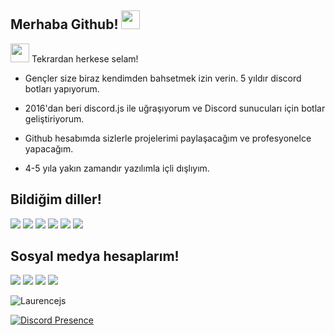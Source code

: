 ## Merhaba Github! <img src="https://raw.githubusercontent.com/iampavangandhi/iampavangandhi/master/gifs/Hi.gif" width="30px">


<img src ="https://cdn.discordapp.com/attachments/866183081282371595/866727115172347934/pds_konfeti.gif" width="30px"> Tekrardan herkese selam!

- Gençler size biraz kendimden bahsetmek izin verin. 5 yıldır discord botları yapıyorum.

- 2016'dan beri discord.js ile uğraşıyorum ve Discord sunucuları için botlar geliştiriyorum.

- Github hesabımda sizlerle projelerimi paylaşacağım ve profesyonelce yapacağım.

- 4-5 yıla yakın zamandır yazılımla içli dışlıyım.

## Bildiğim diller!
<p>
<img src="https://img.shields.io/badge/javascript%20-%23323330.svg?&style=for-the-badge&logo=javascript&logoColor=%23F7DF1E"/> 
<img src="https://img.shields.io/badge/typescript%20-%23E34F26.svg?&style=for-the-badge&logo=typescript&logoColor=white"/>
<img src="https://img.shields.io/badge/git%20-%231572B6.svg?&style=for-the-badge&logo=css3&logoColor=white"/> 
<img src="https://img.shields.io/badge/node.js%20-%2343853D.svg?&style=for-the-badge&logo=node.js&logoColor=white"/>
<img src="https://img.shields.io/badge/html5%20-%23E34F26.svg?&style=for-the-badge&logo=html5&logoColor=white"/>  
<img src="https://img.shields.io/badge/css3%20-%231572B6.svg?&style=for-the-badge&logo=css3&logoColor=white"/> 

</p>

## Sosyal medya hesaplarım!
<p>
<a href="https://discord.com/users/852090435212279848" target="_blank"><img src="https://shields.io/badge/Laurence-111111.svg?&style=for-the-badge&logo=discord"></a>
<a href="https://github.com/Laurencejs" target="_blank"><img src="https://shields.io/badge/Laurence-111111.svg?&style=for-the-badge&logo=github"></a>
<a href="https://www.npmjs.com/~laurencejs" target="_blank"><img src="https://shields.io/badge/Laurence-111111.svg?&style=for-the-badge&logo=npm"></a>
 <a href="https://discord.gg/botstore" target="_blank"><img src="https://shields.io/badge/My Discord Server-111111.svg?&style=for-the-badge"></a>
</p>
  
<img src="https://komarev.com/ghpvc/?username=Laurencejs&label=Ziyaretçi%20Sayısı&color=552b75" alt="Laurencejs" />  
   
[![Discord Presence](https://lanyard-profile-readme.vercel.app/api/852090435212279848
                            )](https://discord.com/users/852090435212279848)

</p>
